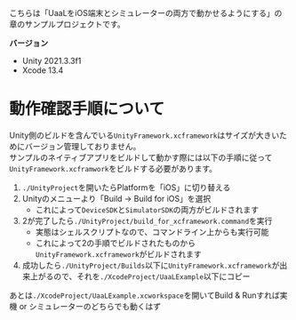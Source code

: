 こちらは「UaaLをiOS端末とシミュレーターの両方で動かせるようにする」の章のサンプルプロジェクトです。

**バージョン**

- Unity 2021.3.3f1
- Xcode 13.4

# 動作確認手順について

Unity側のビルドを含んでいる`UnityFramework.xcframework`はサイズが大きいためにバージョン管理しておりません。<br>
サンプルのネイティブアプリをビルドして動かす際には以下の手順に従って`UnityFramework.xcframwork`をビルドする必要があります。<br>

1. `./UnityProject`を開いたらPlatformを「iOS」に切り替える
2. Unityのメニューより「Build -> Build for iOS」を選択
    - これによって`DeviceSDK`と`SimulatorSDK`の両方がビルドされます
3. 2が完了したら`./UnityProject/build_for_xcframework.command`を実行
    - 実態はシェルスクリプトなので、コマンドライン上からも実行可能
    - これによって2の手順でビルドされたものから`UnityFramework.xcframework`がビルドされます
4. 成功したら`./UnityProject/Builds`以下に`UnityFramework.xcframework`が出来上がるので、それを`./XcodeProject/UaaLExample`以下にコピー

あとは`./XcodeProject/UaaLExample.xcworkspace`を開いてBuild & Runすれば実機 or シミュレーターのどちらでも動くはず
